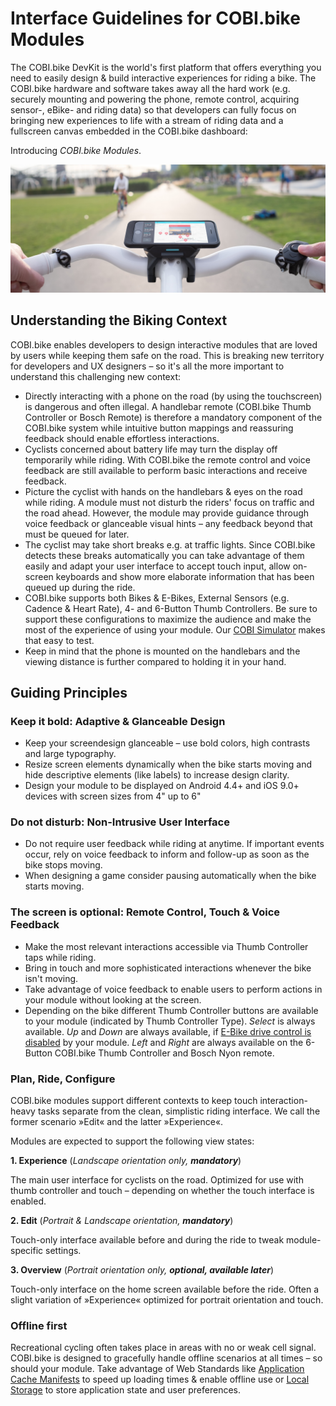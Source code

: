 # Interface Guidelines for COBI.bike Modules

The COBI.bike DevKit is the world's first platform that offers everything you need to easily design & build interactive experiences for riding a bike. The COBI.bike hardware and software takes away all the hard work (e.g. securely mounting and powering the phone, remote control, acquiring sensor-, eBike- and riding data) so that developers can fully focus on bringing new experiences to life with a stream of riding data and a fullscreen canvas embedded in the COBI.bike dashboard:

Introducing _COBI.bike Modules_.

![COBI](COBI-Extensions-Header.png)

## Understanding the Biking Context

COBI.bike enables developers to design interactive modules that are loved by users while keeping them safe on the road. This is breaking new territory for developers and UX designers – so it's all the more important to understand this challenging new context:

* Directly interacting with a phone on the road (by using the touchscreen) is dangerous and often illegal. A handlebar remote (COBI.bike Thumb Controller or Bosch Remote) is therefore a mandatory component of the COBI.bike system while intuitive button mappings and reassuring feedback should enable effortless interactions.
* Cyclists concerned about battery life may turn the display off temporarily while riding. With COBI.bike the remote control and voice feedback are still available to perform basic interactions and receive feedback.
* Picture the cyclist with hands on the handlebars & eyes on the road while riding. A module must not disturb the riders' focus on traffic and the road ahead. However, the module may provide guidance through voice feedback or glanceable visual hints – any feedback beyond that must be queued for later.
* The cyclist may take short breaks e.g. at traffic lights. Since COBI.bike detects these breaks automatically you can take advantage of them easily and adapt your user interface to accept touch input, allow on-screen keyboards and show more elaborate information that has been queued up during the ride.
* COBI.bike supports both Bikes & E-Bikes, External Sensors (e.g. Cadence & Heart Rate), 4- and 6-Button Thumb Controllers. Be sure to support these configurations to maximize the audience and make the most of the experience of using your module. Our [COBI Simulator](https://github.com/cobi-bike/COBI.js-simulator) makes that easy to test.
* Keep in mind that the phone is mounted on the handlebars and the viewing distance is further compared to holding it in your hand.

## Guiding Principles

### Keep it bold: Adaptive & Glanceable Design

* Keep your screendesign glanceable – use bold colors, high contrasts and large typography.
* Resize screen elements dynamically when the bike starts moving and hide descriptive elements (like labels) to increase design clarity.
* Design your module to be displayed on Android 4.4+ and iOS 9.0+ devices with screen sizes from 4" up to 6"

### Do not disturb: Non-Intrusive User Interface

* Do not require user feedback while riding at anytime. If important events occur, rely on voice feedback to inform and follow-up as soon as the bike stops moving.
* When designing a game consider pausing automatically when the bike starts moving.

### The screen is optional: Remote Control, Touch & Voice Feedback

* Make the most relevant interactions accessible via Thumb Controller taps while riding.
* Bring in touch and more sophisticated interactions whenever the bike isn't moving.
* Take advantage of voice feedback to enable users to perform actions in your module without looking at the screen.
* Depending on the bike different Thumb Controller buttons are available to your module (indicated by Thumb Controller Type). _Select_ is always available. _Up_ and _Down_ are always available, if [E-Bike drive control is disabled](https://cobi-bike.github.io/COBI.js/#cobidevkitoverridethumbcontrollermappingwrite) by your module. _Left_ and _Right_ are always available on the 6-Button COBI.bike Thumb Controller and Bosch Nyon remote.

### Plan, Ride, Configure

COBI.bike modules support different contexts to keep touch interaction-heavy tasks separate from the clean, simplistic riding interface. We call the former scenario »Edit« and the latter »Experience«.

Modules are expected to support the following view states:

**1. Experience** (_Landscape orientation only, **mandatory**_)

The main user interface for cyclists on the road. Optimized for use with thumb controller and touch – depending on whether the touch interface is enabled.

**2. Edit** (_Portrait & Landscape orientation, **mandatory**_)

Touch-only interface available before and during the ride to tweak module-specific settings.

**3. Overview** (_Portrait orientation only, **optional, available later**_)

Touch-only interface on the home screen available before the ride. Often a slight variation of »Experience« optimized for portrait orientation and touch.

### Offline first

Recreational cycling often takes place in areas with no or weak cell signal. COBI.bike is designed to gracefully handle offline scenarios at all times – so should your module. Take advantage of Web Standards like [Application Cache Manifests](https://html.spec.whatwg.org/multipage/offline.html#manifests) to speed up loading times & enable offline use or [Local Storage](https://html.spec.whatwg.org/multipage/webstorage.html#the-localstorage-attribute) to store application state and user preferences.
